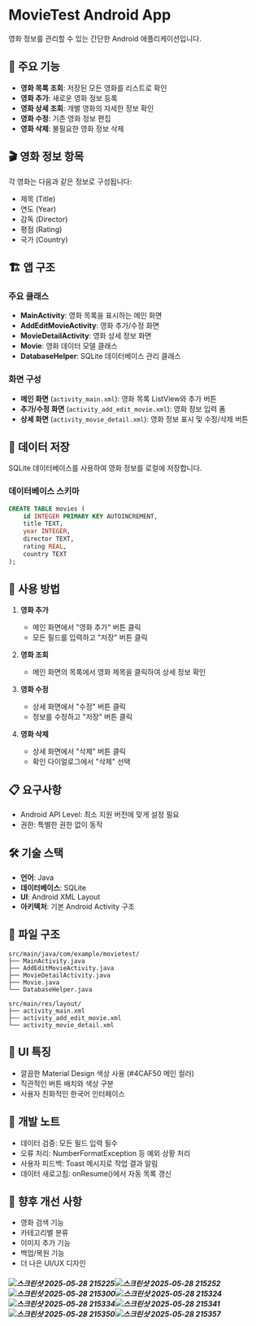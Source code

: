 # MovieTest Android App

영화 정보를 관리할 수 있는 간단한 Android 애플리케이션입니다.

## 📱 주요 기능

- **영화 목록 조회**: 저장된 모든 영화를 리스트로 확인
- **영화 추가**: 새로운 영화 정보 등록
- **영화 상세 조회**: 개별 영화의 자세한 정보 확인
- **영화 수정**: 기존 영화 정보 편집
- **영화 삭제**: 불필요한 영화 정보 삭제

## 🎬 영화 정보 항목

각 영화는 다음과 같은 정보로 구성됩니다:
- 제목 (Title)
- 연도 (Year)
- 감독 (Director)
- 평점 (Rating)
- 국가 (Country)

## 🏗️ 앱 구조

### 주요 클래스
- **MainActivity**: 영화 목록을 표시하는 메인 화면
- **AddEditMovieActivity**: 영화 추가/수정 화면
- **MovieDetailActivity**: 영화 상세 정보 화면
- **Movie**: 영화 데이터 모델 클래스
- **DatabaseHelper**: SQLite 데이터베이스 관리 클래스

### 화면 구성
- **메인 화면** (`activity_main.xml`): 영화 목록 ListView와 추가 버튼
- **추가/수정 화면** (`activity_add_edit_movie.xml`): 영화 정보 입력 폼
- **상세 화면** (`activity_movie_detail.xml`): 영화 정보 표시 및 수정/삭제 버튼

## 💾 데이터 저장

SQLite 데이터베이스를 사용하여 영화 정보를 로컬에 저장합니다.

### 데이터베이스 스키마
```sql
CREATE TABLE movies (
    id INTEGER PRIMARY KEY AUTOINCREMENT,
    title TEXT,
    year INTEGER,
    director TEXT,
    rating REAL,
    country TEXT
);
```

## 🚀 사용 방법

1. **영화 추가**
   - 메인 화면에서 "영화 추가" 버튼 클릭
   - 모든 필드를 입력하고 "저장" 버튼 클릭

2. **영화 조회**
   - 메인 화면의 목록에서 영화 제목을 클릭하여 상세 정보 확인

3. **영화 수정**
   - 상세 화면에서 "수정" 버튼 클릭
   - 정보를 수정하고 "저장" 버튼 클릭

4. **영화 삭제**
   - 상세 화면에서 "삭제" 버튼 클릭
   - 확인 다이얼로그에서 "삭제" 선택

## 📋 요구사항

- Android API Level: 최소 지원 버전에 맞게 설정 필요
- 권한: 특별한 권한 없이 동작

## 🛠️ 기술 스택

- **언어**: Java
- **데이터베이스**: SQLite
- **UI**: Android XML Layout
- **아키텍처**: 기본 Android Activity 구조

## 📂 파일 구조

```
src/main/java/com/example/movietest/
├── MainActivity.java
├── AddEditMovieActivity.java
├── MovieDetailActivity.java
├── Movie.java
└── DatabaseHelper.java

src/main/res/layout/
├── activity_main.xml
├── activity_add_edit_movie.xml
└── activity_movie_detail.xml
```

## 🎨 UI 특징

- 깔끔한 Material Design 색상 사용 (#4CAF50 메인 컬러)
- 직관적인 버튼 배치와 색상 구분
- 사용자 친화적인 한국어 인터페이스

## 📝 개발 노트

- 데이터 검증: 모든 필드 입력 필수
- 오류 처리: NumberFormatException 등 예외 상황 처리
- 사용자 피드백: Toast 메시지로 작업 결과 알림
- 데이터 새로고침: onResume()에서 자동 목록 갱신

## 🔄 향후 개선 사항

- 영화 검색 기능
- 카테고리별 분류
- 이미지 추가 기능
- 백업/복원 기능
- 더 나은 UI/UX 디자인


##### ![스크린샷 2025-05-28 215225](https://github.com/user-attachments/assets/204df4a5-30fa-46e1-8c73-4d4f7781ce2b)![스크린샷 2025-05-28 215252](https://github.com/user-attachments/assets/b740ec29-e51e-48c7-8268-aeac8a6928c8)![스크린샷 2025-05-28 215300](https://github.com/user-attachments/assets/679c9273-f8d7-48c7-bd2e-40193271baf6)![스크린샷 2025-05-28 215324](https://github.com/user-attachments/assets/1a869b05-13f7-4405-8af8-7ea5445bdd49)![스크린샷 2025-05-28 215334](https://github.com/user-attachments/assets/78ad7fda-1b3d-47f9-b3b3-3b57ee787146)![스크린샷 2025-05-28 215341](https://github.com/user-attachments/assets/ee6c5109-b5c2-4e34-9422-0bd082d280b9)![스크린샷 2025-05-28 215350](https://github.com/user-attachments/assets/74b052d2-7917-41b4-b2a5-58606d70abdf)![스크린샷 2025-05-28 215357](https://github.com/user-attachments/assets/1ba3beec-7880-4dfd-b938-0598d16c2ca8)








